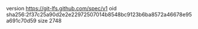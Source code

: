version https://git-lfs.github.com/spec/v1
oid sha256:2f37c25a90d2e2e22972507014b8548bc9123b6ba8572a46678e95a691c70d59
size 2748
